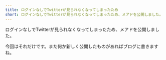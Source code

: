 ```yaml
---
title: ログインなしでTwitterが見られなくなってしまったため
short: ログインなしでTwitterが見られなくなってしまったため、メアドを公開しました。
---
```

ログインなしでTwitterが見られなくなってしまったため、メアドを公開しました。

今回はそれだけです。また何か新しく公開したものがあればブログに書きますね。
